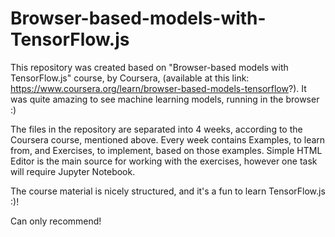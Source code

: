 # Browser-based-models-with-TensorFlow.js

This repository was created based on "Browser-based models with TensorFlow.js" course, by Coursera, (available at this link: https://www.coursera.org/learn/browser-based-models-tensorflow?).
It was quite amazing to see machine learning models, running in the browser :)

The files in the repository are separated into 4 weeks, according to the Coursera course, mentioned above.  Every week contains Examples, to learn from, and Exercises, 
to implement, based on those examples.
Simple HTML Editor is the main source for working with the exercises, however one task will require Jupyter Notebook.

The course material is nicely structured, and it's a fun to learn TensorFlow.js :)!

Can only recommend!
